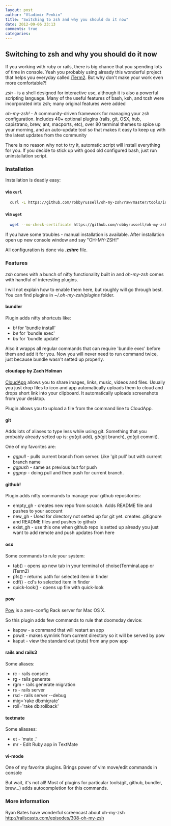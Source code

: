 ```yaml
---
layout: post
author: "Vladimir Penkin"
title: "Switching to zsh and why you should do it now"
date: 2012-09-06 23:13
comments: true
categories:
---
```


## Switching to zsh and why you should do it now

If you working with ruby or rails, there is big chance that you spending lots of time in console. Yeah you probably using already this wonderful project that helps you everyday called [iTerm2](http://www.iterm2.com/). But why don't make your work even more comfortable?!

*zsh* - is a shell designed for interactive use, although it is also a powerful scripting language. Many of the useful features of bash, ksh, and tcsh were incorporated into zsh; many original features were added

*oh-my-zsh!* - A community-driven framework for managing your zsh configuration. Includes 40+ optional plugins (rails, git, OSX, hub, capistrano, brew, ant, macports, etc), over 80 terminal themes to spice up your morning, and an auto-update tool so that makes it easy to keep up with the latest updates from the community

There is no reason why not to try it, automatic script will install everything for you. If you decide to stick up with good old configured bash, just run uninstallation script.

### Installation

Installation is deadly easy:

####  via `curl`

``` bash
  curl -L https://github.com/robbyrussell/oh-my-zsh/raw/master/tools/install.sh | sh
```

####  via `wget`

``` bash
  wget --no-check-certificate https://github.com/robbyrussell/oh-my-zsh/raw/master/tools/install.sh -O - | sh
```

If you have some troubles - manual installation is available.
After installation open up new console window and say "OH-MY-ZSH!"

All configuration is done via __.zshrc__ file.

### Features

*zsh* comes with a bunch of nifty functionality built in and  *oh-my-zsh* comes with handful of interesting plugins.

I will not explain how to enable them here, but roughly will go through best. You can find plugins in _~/.oh-my-zsh/plugins_ folder.

#### bundler

Plugin adds nifty shortcuts like:

  * *bi* for 'bundle install'
  * *be* for 'bundle exec'
  * *bu* for 'bundle update'

Also it wrapps all regular commands that can require 'bundle exec' before them and add it for you. Now you will never need to run command twice, just because bundle wasn't setted up properly.

#### cloudapp by Zach Holman

[CloudApp](http://getcloudapp.com/) allows you to share images, links, music, videos and files. Usually you just drop files to icon and app automatically uploads them to cloud and drops short link into your clipboard. It automatically uploads screenshots from your desktop.

Plugin allows you to upload a file from the command line to CloudApp.

#### git

Adds lots of aliases to type less while using git. Something that you probably already setted up is: *ga*(git add), *gb*(git branch), *gc*(git commit).

One of my favorites are:

  * _ggpull_ - pulls current branch from server. Like 'git pull' but with current branch name
  * _ggpush_ - same as previous but for push
  * _ggpnp_ - doing pull and then push for current branch.


#### github!

Plugin adds nifty commands to manage your github repositories:

  * empty_gh - creates new repo from scratch. Adds README file and pushes to your account
  * new_gh - Used for directory not setted up for git yet. creates .gitignore and README files and pushes to github
  * exist_gh - use this one when github repo is setted up already you just want to add remote and push updates from here

#### osx

Some commands to rule your system:

  * tab() - opens up new tab in your terminal of choise(Terminal.app or iTerm2)
  * pfs() - returns path for selected item in finder
  * cdf() - cd's to selected item in finder
  * quick-look() - opens up file with quick-look

#### pow

[Pow](http://pow.cx/) is a zero-config Rack server for Mac OS X.

So this plugin adds few commands to rule that doomsday device:

  * kapow - a command that will restart an app
  * powit - makes symlink from current directory so it will be served by pow
  * kaput - view the standard out (puts) from any pow app

#### rails and rails3

Some aliases:

  * rc   - rails console
  * rg   - rails generate
  * rgm  - rails generate migration
  * rs   - rails server
  * rsd  - rails server --debug
  * mig='rake db:migrate'
  * roll='rake db:rollback'

#### textmate

Some aliasses:

  * et   - 'mate .'
  * mr   - Edit Ruby app in TextMate

#### vi-mode

One of my favorite plugins. Brings power of vim move/edit commands in console


But wait, it's not all! Most of plugins for particular tools(git, github, bundler, brew...) adds autocompletion for this commands.


### More information

Ryan Bates have wonderful screencast about oh-my-zsh
<http://railscasts.com/episodes/308-oh-my-zsh>

